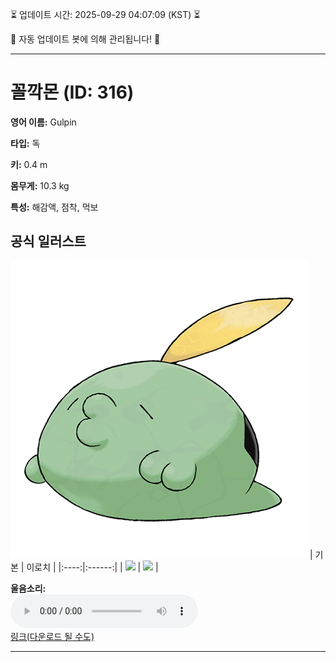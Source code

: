 
⏳ 업데이트 시간: 2025-09-29 04:07:09 (KST) ⏳

🤖 자동 업데이트 봇에 의해 관리됩니다! 🤖

---

# 꼴깍몬 (ID: 316)
**영어 이름:** Gulpin

**타입:** 독

**키:** 0.4 m

**몸무게:** 10.3 kg

**특성:** 해감액, 점착, 먹보

## 공식 일러스트
![](https://raw.githubusercontent.com/PokeAPI/sprites/master/sprites/pokemon/other/official-artwork/316.png)
| 기본 | 이로치 |
|:----:|:------:|
| <img src="http://play.pokemonshowdown.com/sprites/ani/gulpin.gif" width="200"> | <img src="http://play.pokemonshowdown.com/sprites/ani-shiny/gulpin.gif" width="200"> |

**울음소리:**<br><audio controls src="https://raw.githubusercontent.com/PokeAPI/cries/main/cries/pokemon/latest/316.ogg"></audio><br> [링크(다운로드 될 수도)](https://raw.githubusercontent.com/PokeAPI/cries/main/cries/pokemon/latest/316.ogg)


---
